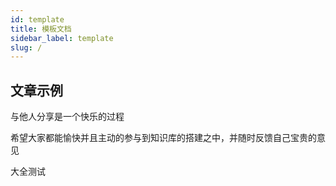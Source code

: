 ```yaml
---
id: template
title: 模板文档
sidebar_label: template
slug: /
---
```


## 文章示例

与他人分享是一个快乐的过程

希望大家都能愉快并且主动的参与到知识库的搭建之中，并随时反馈自己宝贵的意见

大全测试
